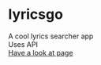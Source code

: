 # lyricsgo
A cool lyrics searcher app<br />
Uses API<br />
<a href="https://lyricsgo.netlify.app/" target="_blank">Have a look at page</a>

